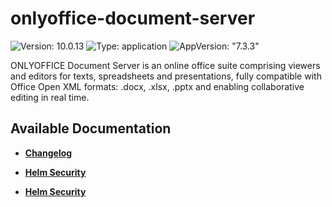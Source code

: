 # onlyoffice-document-server

![Version: 10.0.13](https://img.shields.io/badge/Version-10.0.13-informational?style=flat-square) ![Type: application](https://img.shields.io/badge/Type-application-informational?style=flat-square) ![AppVersion: "7.3.3"](https://img.shields.io/badge/AppVersion-"7.3.3"-informational?style=flat-square)

ONLYOFFICE Document Server is an online office suite comprising viewers and editors for texts, spreadsheets and presentations, fully compatible with Office Open XML formats: .docx, .xlsx, .pptx and enabling collaborative editing in real time.

## Available Documentation

- [**Changelog**](CHANGELOG)

- [**Helm Security**](container-security)

- [**Helm Security**](helm-security)

